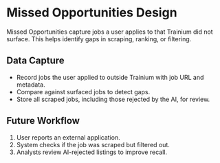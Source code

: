 # Missed Opportunities Design

Missed Opportunities capture jobs a user applies to that Trainium did not surface.
This helps identify gaps in scraping, ranking, or filtering.

## Data Capture
- Record jobs the user applied to outside Trainium with job URL and metadata.
- Compare against surfaced jobs to detect gaps.
- Store all scraped jobs, including those rejected by the AI, for review.

## Future Workflow
1. User reports an external application.
2. System checks if the job was scraped but filtered out.
3. Analysts review AI-rejected listings to improve recall.
